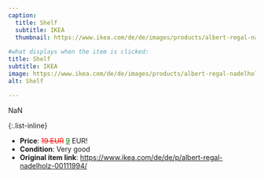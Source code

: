 ```yaml
---
caption:
  title: Shelf
  subtitle: IKEA
  thumbnail: https://www.ikea.com/de/de/images/products/albert-regal-nadelholz__0088996_pe220776_s5.jpg
  
#what displays when the item is clicked:
title: Shelf
subtitle: IKEA
image: https://www.ikea.com/de/de/images/products/albert-regal-nadelholz__0088996_pe220776_s5.jpg
alt: Shelf

---
```

NaN

{:.list-inline} 
- **Price**: <span style="color:red"><del>19 EUR</del></span> <span style="color:green"><ins>9</ins></span> EUR!
- **Condition**: Very good
- **Original item link**: https://www.ikea.com/de/de/p/albert-regal-nadelholz-00111994/
